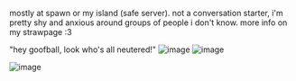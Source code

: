 mostly at spawn or my island (safe server). not a conversation starter, i'm pretty shy and anxious around groups of people i don't know. more info on my strawpage :3 

"hey goofball, look who's all neutered!"
![image](https://github.com/SK1NLESS/SK1NLESS/assets/129009205/1a7288b3-9e37-4ebd-99d1-e616ca0fac65)
![image](https://github.com/SK1NLESS/SK1NLESS/assets/129009205/aedf39fc-d713-4f25-80eb-3e7ffd478e5c)

![image](https://github.com/SK1NLESS/SK1NLESS/assets/129009205/b8812340-2088-420f-8fb2-f144799ea44c)
